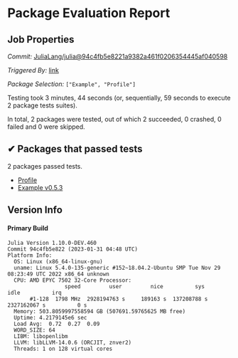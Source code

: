 # Package Evaluation Report

## Job Properties

*Commit:* [JuliaLang/julia@94c4fb5e8221a9382a461f0206354445af040598](https://github.com/JuliaLang/julia/commit/94c4fb5e8221a9382a461f0206354445af040598)

*Triggered By:* [link](https://github.com/JuliaLang/julia/commit/94c4fb5e8221a9382a461f0206354445af040598#commitcomment-98746961)

*Package Selection:* `["Example", "Profile"]`

Testing took 3 minutes, 44 seconds (or, sequentially, 59 seconds to execute 2 package tests suites).

In total, 2 packages were tested, out of which 2 succeeded, 0 crashed, 0 failed and 0 were skipped.


## ✔ Packages that passed tests

2 packages passed tests.

- [Profile](https://s3.amazonaws.com/julialang-reports/nanosoldier/pkgeval/by_hash/94c4fb5/Profile.primary.log)
- [Example v0.5.3](https://s3.amazonaws.com/julialang-reports/nanosoldier/pkgeval/by_hash/94c4fb5/Example.primary.log)


## Version Info

#### Primary Build

```
Julia Version 1.10.0-DEV.460
Commit 94c4fb5e822 (2023-01-31 04:48 UTC)
Platform Info:
  OS: Linux (x86_64-linux-gnu)
  uname: Linux 5.4.0-135-generic #152~18.04.2-Ubuntu SMP Tue Nov 29 08:23:49 UTC 2022 x86_64 unknown
  CPU: AMD EPYC 7502 32-Core Processor: 
                  speed         user         nice          sys         idle          irq
       #1-128  1798 MHz  2928194763 s     189163 s  137208788 s  2327162067 s          0 s
  Memory: 503.8059997558594 GB (507691.59765625 MB free)
  Uptime: 4.2179145e6 sec
  Load Avg:  0.72  0.27  0.09
  WORD_SIZE: 64
  LIBM: libopenlibm
  LLVM: libLLVM-14.0.6 (ORCJIT, znver2)
  Threads: 1 on 128 virtual cores

```
<!-- Generated on 2023-01-31T07:52:47.115 -->
